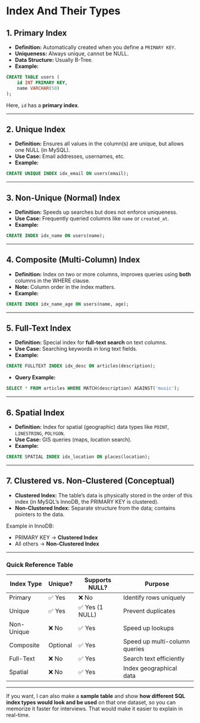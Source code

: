 # Index And Their Types

## **1. Primary Index**

* **Definition:** Automatically created when you define a `PRIMARY KEY`.
* **Uniqueness:** Always unique, cannot be NULL.
* **Data Structure:** Usually B-Tree.
* **Example:**

```sql
CREATE TABLE users (
    id INT PRIMARY KEY,
    name VARCHAR(50)
);
```

Here, `id` has a **primary index**.

---

## **2. Unique Index**

* **Definition:** Ensures all values in the column(s) are unique, but allows one NULL (in MySQL).
* **Use Case:** Email addresses, usernames, etc.
* **Example:**

```sql
CREATE UNIQUE INDEX idx_email ON users(email);
```

---

## **3. Non-Unique (Normal) Index**

* **Definition:** Speeds up searches but does not enforce uniqueness.
* **Use Case:** Frequently queried columns like `name` or `created_at`.
* **Example:**

```sql
CREATE INDEX idx_name ON users(name);
```

---

## **4. Composite (Multi-Column) Index**

* **Definition:** Index on two or more columns, improves queries using **both** columns in the WHERE clause.
* **Note:** Column order in the index matters.
* **Example:**

```sql
CREATE INDEX idx_name_age ON users(name, age);
```

---

## **5. Full-Text Index**

* **Definition:** Special index for **full-text search** on text columns.
* **Use Case:** Searching keywords in long text fields.
* **Example:**

```sql
CREATE FULLTEXT INDEX idx_desc ON articles(description);
```

* **Query Example:**

```sql
SELECT * FROM articles WHERE MATCH(description) AGAINST('music');
```

---

## **6. Spatial Index**

* **Definition:** Index for spatial (geographic) data types like `POINT`, `LINESTRING`, `POLYGON`.
* **Use Case:** GIS queries (maps, location search).
* **Example:**

```sql
CREATE SPATIAL INDEX idx_location ON places(location);
```

---

## **7. Clustered vs. Non-Clustered (Conceptual)**

* **Clustered Index:** The table’s data is physically stored in the order of this index (in MySQL’s InnoDB, the PRIMARY KEY is clustered).
* **Non-Clustered Index:** Separate structure from the data; contains pointers to the data.

Example in InnoDB:

* PRIMARY KEY → **Clustered Index**
* All others → **Non-Clustered Index**

---

### **Quick Reference Table**

| Index Type | Unique?  | Supports NULL? | Purpose                       |
| ---------- | -------- | -------------- | ----------------------------- |
| Primary    | ✅ Yes    | ❌ No           | Identify rows uniquely        |
| Unique     | ✅ Yes    | ✅ Yes (1 NULL) | Prevent duplicates            |
| Non-Unique | ❌ No     | ✅ Yes          | Speed up lookups              |
| Composite  | Optional | ✅ Yes          | Speed up multi-column queries |
| Full-Text  | ❌ No     | ✅ Yes          | Search text efficiently       |
| Spatial    | ❌ No     | ✅ Yes          | Index geographical data       |

---

If you want, I can also make a **sample table** and show **how different SQL index types would look and be used** on that one dataset, so you can memorize it faster for interviews. That would make it easier to explain in real-time.
